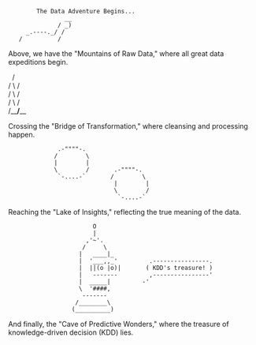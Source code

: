             The Data Adventure Begins...
                    __
                  / _)
         _.----._/ /
       /          /

Above, we have the "Mountains of Raw Data," where all great data expeditions begin.

       /\
      /  \      /\
     /    \    /  \
    /      \  /    \
   /________\/______\__
   

Crossing the "Bridge of Transformation," where cleansing and processing happen.

                  .-""""-.
                 /        \
                 |        |
                 \        /       .-""""-.
                  `-....-`       /        \
                                  |        |
                                  \        / 
                                   `-....-`

Reaching the "Lake of Insights," reflecting the true meaning of the data.

                            O
                            |
                          ,'~'.
                         /     \
                        |   ____|_
                        |  '___,,_'         .----------------.
                        |  ||(o |o)|       ( KDD's treasure! )
                        |   -------         ,----------------'
                        |  _____|         -'
                        \  '####,
                         -------
                       /________\
                      (__________)
                      
And finally, the "Cave of Predictive Wonders," where the treasure of knowledge-driven decision (KDD) lies.


